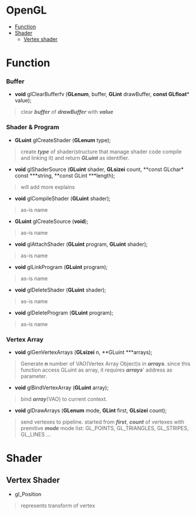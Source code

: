 # OpenGL

- [Function](#function)
- [Shader](#shader)
  - [Vertex shader](#vertex-shader)


Function
======

### Buffer
- **void** glClearBufferfv (**GLenum**, buffer, **GLint** drawBuffer, **const GLfloat**\* value);
>clear ***buffer*** of ***drawBuffer*** with ***value***
<!-- >*drawBuffer*의 *buffer*를 *value*로 지운다.  -->

### Shader & Program
- **GLuint** glCreateShader (**GLenum** type);
>create ***type*** of shader(structure that manage shader code compile and linking it) and return ***GLuint*** as identifier.

- **void** glShaderSource (**GLuint** shader, **GLsizei** count, **const GLchar\* const \***string, **const GLint \***length);
>will add more explains

- **void** glCompileShader (**GLuint** shader);
>as-is name

- **GLuint** glCreateSource (**void**);
>as-is name

- **void** glAttachShader (**GLuint** program, **GLuint** shader);
>as-is name

- **void** glLinkProgram (**GLuint** program);
>as-is name

- **void** glDeleteShader (**GLuint** shader);
>as-is name

- **void** glDeleteProgram (**GLuint** program);
>as-is name

### Vertex Array
- **void** glGenVertexArrays (**GLsizei** n, **GLuint \***arrays);
>Generate ***n*** number of VAO(Vertex Array Object)s in ***arrays***.
>since this function access GLuint as array, it requires ***arrays***' address as parameter.

- **void** glBindVertexArray (**GLuint** array);
>bind ***array***(VAO) to current context.

- **void** glDrawArrays (**GLenum** mode, **GLint** first, **GLsizei** count);
>send vertexes to pipeline. started from ***first***, ***count*** of vertexes with premitive ***mode***
>mode list: GL_POINTS, GL_TRIANGLES, GL_STRIPES, GL_LINES ...

<!-- ### not done
- glUseProgram ();


- **void** glPointSize (**GLfloat** size);
>change point pixel size into ***size***
-->


Shader
=====

## Vertex Shader

- gl_Position
>represents transform of vertex
